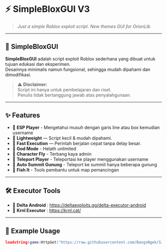 # ⚡ SimpleBloxGUI V3

> *Just a simple Roblox exploit script.*
> *New themes GUI for OrionLib*

---

## 📜 SimpleBloxGUI
**SimpleBloxGUI** adalah script exploit Roblox sederhana yang dibuat untuk tujuan edukasi dan eksperimen.  
Desainnya minimalis namun fungsional, sehingga mudah dipahami dan dimodifikasi.

> ⚠ **Disclaimer:**  
> Script ini hanya untuk pembelajaran dan riset.  
> Penulis tidak bertanggung jawab atas penyalahgunaan.

---

## ✨ Features
- 📌 **ESP Player** - Mengetahui musuh dengan garis line atau box kemudian username
- 📌 **Lightweight** — Script kecil & mudah dipahami.
- 📌 **Fast Execution** — Perintah berjalan cepat tanpa delay besar.
- 📌 **God Mode** - Helath unlimited
- 📌 **Character Fly** - Terbang kaya admin
- 📌 **Teleport Player** - Teleportasi ke player menggunakan username
- 📌 **Auto Summit Gunung** - Teleport ke summit hanya beberapa gunung
- 📌 **Fish It** - Tools pembantu untuk map pemancingan


---
## 🛠️ Executor Tools
- 💎 **Delta Android** : https://deltaexploits.gg/delta-executor-android
- 💎 **Krnl Executor** : https://krnl.cat/

---

## 📜 Example Usage
```lua
loadstring(game:HttpGet("https://raw.githubusercontent.com/BangsNgek/SimpleBloxGUI-V3/refs/heads/main/bangsngek.lua"))()
